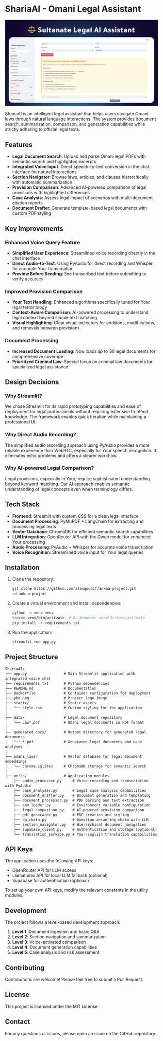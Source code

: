 # ShariaAI - Omani Legal Assistant

![ShariaAI Logo](./pho.png)

ShariaAI is an intelligent legal assistant that helps users navigate Omani laws through natural language interactions. The system provides document search, summarization, comparison, and generation capabilities while strictly adhering to official legal texts.

## Features

- **Legal Document Search**: Upload and parse Omani legal PDFs with semantic search and highlighted excerpts
- **Integrated Voice Input**: Direct speech-to-text conversion in the chat interface for natural interactions
- **Section Navigator**: Browse laws, articles, and clauses hierarchically with automatic summarization
- **Provision Comparison**: Advanced AI-powered comparison of legal provisions with highlighted differences
- **Case Analysis**: Assess legal impact of scenarios with multi-document citation reports
- **Document Drafter**: Generate template-based legal documents with custom PDF styling

## Key Improvements

### Enhanced Voice Query Feature
- **Simplified User Experience**: Streamlined voice recording directly in the chat interface
- **Direct Audio-to-Text**: Using PyAudio for direct recording and Whisper for accurate Your transcription
- **Preview Before Sending**: See transcribed text before submitting to verify accuracy

### Improved Provision Comparison
- **Your Text Handling**: Enhanced algorithms specifically tuned for Your legal terminology
- **Context-Aware Comparison**: AI-powered processing to understand legal context beyond simple text matching
- **Visual Highlighting**: Clear visual indicators for additions, modifications, and removals between provisions

### Document Processing
- **Increased Document Loading**: Now loads up to 30 legal documents for comprehensive coverage
- **Prioritized Criminal Law**: Special focus on criminal law documents for specialized legal assistance

## Design Decisions

### Why Streamlit?
We chose Streamlit for its rapid prototyping capabilities and ease of deployment for legal professionals without requiring extensive frontend knowledge. The framework enables quick iteration while maintaining a professional UI.

### Why Direct Audio Recording?
The simplified audio recording approach using PyAudio provides a more reliable experience than WebRTC, especially for Your speech recognition. It eliminates echo problems and offers a clearer workflow.

### Why AI-powered Legal Comparison?
Legal provisions, especially in Your, require sophisticated understanding beyond keyword matching. Our AI approach enables semantic understanding of legal concepts even when terminology differs.

## Tech Stack

- **Frontend**: Streamlit with custom CSS for a clean legal interface
- **Document Processing**: PyMuPDF + LangChain for extracting and processing legal texts
- **Vector Database**: ChromaDB for efficient semantic search capabilities
- **LLM Integration**: OpenRouter API with the Qwen model for enhanced Your processing
- **Audio Processing**: PyAudio + Whisper for accurate voice transcription
- **Voice Recognition**: Streamlined voice input for Your legal queries

## Installation

1. Clone the repository:
   ```bash
   git clone https://github.com/alanqoudif/ankaa-project.git
   cd ankaa-project
   ```

2. Create a virtual environment and install dependencies:
   ```bash
   python -m venv venv
   source venv/bin/activate  # On Windows: venv\Scripts\activate
   pip install -r requirements.txt
   ```

3. Run the application:
   ```bash
   streamlit run app.py
   ```

## Project Structure

```
ShariaAI/
├── app.py                 # Main Streamlit application with integrated voice chat
├── requirements.txt       # Python dependencies
├── README.md              # Documentation
├── Dockerfile             # Container configuration for deployment
├── pho.png                # Project logo image
├── static/                # Static assets
│   └── style.css          # Custom styling for the application
│
├── data/                  # Legal document repository
│   └── Law*.pdf           # Omani legal documents in PDF format
│
├── generated_docs/        # Output directory for generated legal documents
│   └── *.pdf              # Generated legal documents and case analyses
│
├── omani_laws/            # Vector database for legal document embeddings
│   └── chroma.sqlite3     # ChromaDB storage for semantic search
│
├── utils/                 # Application modules
    ├── audio_processor.py     # Voice recording and transcription with PyAudio
    ├── case_analyzer.py       # Legal case analysis capabilities
    ├── document_drafter.py    # Document generation and templating
    ├── document_processor.py  # PDF parsing and text extraction
    ├── env_loader.py          # Environment variable configuration
    ├── legal_comparison.py    # AI-powered provision comparison
    ├── pdf_generator.py       # PDF creation and styling
    ├── qa_chain.py            # Question-answering chain with LLM
    ├── section_navigator.py   # Hierarchical document navigation
    ├── supabase_client.py     # Authentication and storage (optional)
    └── translation_service.py # Your-English translation capabilities
```

## API Keys

The application uses the following API keys:
- OpenRouter API for LLM access
- LlamaIndex API for local LLM fallback (optional)
- Supabase for authentication (optional)

To set up your own API keys, modify the relevant constants in the utility modules.

## Development

The project follows a level-based development approach:

1. **Level 1**: Document ingestion and basic Q&A
2. **Level 2**: Section navigation and summarization
3. **Level 3**: Voice-activated comparison
4. **Level 4**: Document generation capabilities
5. **Level 5**: Case analysis and risk assessment

## Contributing

Contributions are welcome! Please feel free to submit a Pull Request.

## License

This project is licensed under the MIT License.

## Contact

For any questions or issues, please open an issue on the GitHub repository.
